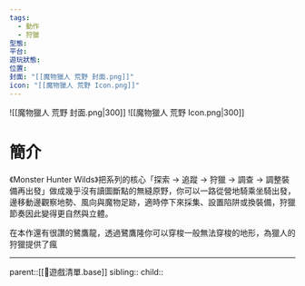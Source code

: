 ```yaml
---
tags:
  - 動作
  - 狩獵
型態:
平台:
遊玩狀態:
位置:
封面: "[[魔物獵人 荒野 封面.png]]"
icon: "[[魔物獵人 荒野 Icon.png]]"
---
```

![[魔物獵人 荒野 封面.png|300]]
![[魔物獵人 荒野 Icon.png|300]]
# 簡介
 《Monster Hunter Wilds》把系列的核心「探索 → 追蹤 → 狩獵 → 調查 → 調整裝備再出發」做成幾乎沒有讀圖斷點的無縫原野，你可以一路從營地騎乘坐騎出發，邊移動邊觀察地勢、風向與魔物足跡，適時停下來採集、設置陷阱或換裝備，狩獵節奏因此變得更自然與立體。
 
在本作還有很讚的鷺鷹龍，透過鷺鷹隆你可以穿梭一般無法穿梭的地形，為獵人的狩獵提供了瘋
- - -
parent::[[👾遊戲清單.base]]
sibling::
child::
